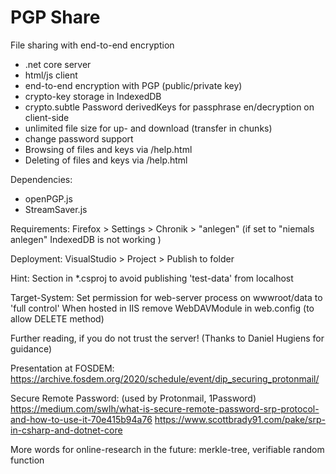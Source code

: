 # PGP Share

File sharing with end-to-end encryption

- .net core server
- html/js client
- end-to-end encryption with PGP (public/private key)
- crypto-key storage in IndexedDB
- crypto.subtle Password derivedKeys for passphrase en/decryption on client-side
- unlimited file size for up- and download (transfer in chunks)
- change password support
- Browsing of files and keys via /help.html
- Deleting of files and keys via /help.html 

Dependencies:
- openPGP.js
- StreamSaver.js

Requirements:
Firefox > Settings > Chronik > "anlegen" (if set to "niemals anlegen" IndexedDB is not working )
 
Deployment:
VisualStudio > Project > Publish to folder

Hint:
Section in *.csproj to avoid publishing 'test-data' from localhost 

  <ItemGroup>
    <Content Update="wwwroot\data\files\**\*.*" CopyToPublishDirectory="Never" />
    <Content Update="wwwroot\data\keys\**\*.*" CopyToPublishDirectory="Never" />
  </ItemGroup>


Target-System:
Set permission for web-server process on wwwroot/data to 'full control'
When hosted in IIS remove WebDAVModule in web.config (to allow DELETE method)


Further reading, if you do not trust the server! (Thanks to Daniel Hugiens for guidance)

Presentation at FOSDEM: 
https://archive.fosdem.org/2020/schedule/event/dip_securing_protonmail/

Secure Remote Password: (used by Protonmail, 1Password) 
https://medium.com/swlh/what-is-secure-remote-password-srp-protocol-and-how-to-use-it-70e415b94a76
https://www.scottbrady91.com/pake/srp-in-csharp-and-dotnet-core                      

More words for online-research in the future:
merkle-tree, verifiable random function
